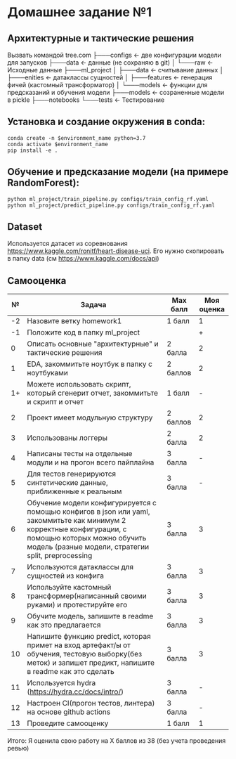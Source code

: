 # Домашнее задание №1

## Архитектурные и тактические решения
Вызвать командой tree.com
├───configs   <- две конфигурации  модели для запусков
├───data <- данные (не сохраняю в git)
│   └───raw <- Исходные данные
├───ml_project
│   ├───data <- считывание данных
│   ├───enities <- датаклассы сущностей 
│   ├───features <- генерация фичей (кастомный трансформатор)
│   └───models <- функции  для предсказаний и обучения модели
├───models <- созраненные модели в pickle
├───notebooks 
└───tests <- Тестирование

## Установка и создание окружения в conda:

```
conda create -n $environment_name python=3.7
conda activate $environment_name
pip install -e .
```

## Обучение и предсказание модели (на примере RandomForest):
```
python ml_project/train_pipeline.py configs/train_config_rf.yaml
python ml_project/predict_pipeline.py configs/train_config_rf.yaml
```

## Dataset
Используется датасет из соревнования https://www.kaggle.com/ronitf/heart-disease-uci. Его нужно скопировать в папку data (см https://www.kaggle.com/docs/api)

## Самооценка

| № | Задача  | Max балл| Моя оценка |
| ------ | ------ | ------ | ------ |
|-2| Назовите ветку homework1 | 1 балл | 1 |
|-1| Положите код в папку ml_project | | + |
|0| Описать основные "архитектурные" и тактические решения | 2 балла | 2 |
|1| EDA, закоммитьте ноутбук в папку с ноутбуками| 2 баллов| 2 |
|1+| Можете использовать скрипт, который сгенерит отчет, закоммитьте и скрипт и отчет | 1 балл | - |
|2| Проект имеет модульную структуру | 2 баллов| 2 |
|3| Использованы логгеры | 2 балла| 2 |
|4| Написаны тесты на отдельные модули и на прогон всего пайплайна | 3 балла | - |
|5| Для тестов генерируются синтетические данные, приближенные к реальным | 3 балла | - |
|6| Обучение модели конфигурируется с помощью конфигов в json или yaml, закоммитьте как минимум 2 корректные конфигурации, с помощью которых можно обучить модель (разные модели, стратегии split, preprocessing | 3 балла | 3 |
|7| Используются датаклассы для сущностей из конфига |3 балла| 3 |
|8| Используйте кастомный трансформер(написанный своими руками) и протестируйте его |3 балла| 3 |
|9| Обучите модель, запишите в readme как это предлагается |3 балла| 3 |
|10| Напишите функцию predict, которая примет на вход артефакт/ы от обучения, тестовую выборку(без меток) и запишет предикт, напишите в readme как это сделать | 3 балла | 3 | 
|11| Используется hydra  (https://hydra.cc/docs/intro/) |3 балла| - |
|12| Настроен CI(прогон тестов, линтера) на основе github actions  | 3 балла | - |
|13| Проведите самооценку |1 балл| 1 |

Итого: Я оценила свою работу на X баллов из 38 (без учета проведения ревью)
